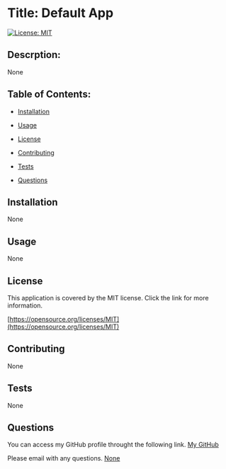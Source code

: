 # Title: **Default App**

  [![License: MIT](https://img.shields.io/badge/License-MIT-yellow.svg)](https://opensource.org/licenses/MIT)
  ## Descrption: 
  None

  ## Table of Contents:

  * [Installation](#installation)

  * [Usage](#usage)

  * [License](#license)

  * [Contributing](#contributing)

  * [Tests](#tests)

  * [Questions](#questions)

  ## Installation 
  None

  ## Usage 
  None

  ## License 
  This application is covered by the MIT license.  Click the link for more information. 

  [https://opensource.org/licenses/MIT](https://opensource.org/licenses/MIT)


  ## Contributing 
  None

  ## Tests
  None

  ## Questions 
  You can access my GitHub profile throught the following link.
  [My GitHub](https://github.com/None)

  Please email with any questions.
  [None](mailto:None)


